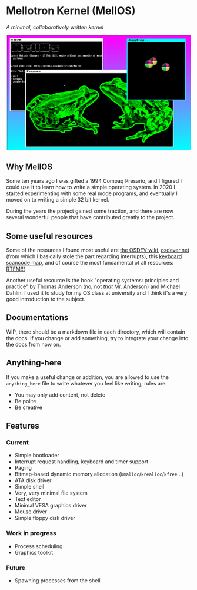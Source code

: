# Mellotron Kernel (MellOS)
*A minimal, collaboratively written kernel* 

<div align="center">
  <img src="imgs/mellos.png" alt="the most  v a p o r w a v e  OS" width="500"/>
</div>

## Why MellOS
Some ten years ago I was gifted a 1994 Compaq Presario, and I figured I could use it to learn how to write a simple operating system. In 2020 I started experimenting with some real mode programs, and eventually I moved on to writing a simple 32 bit kernel. 

During the years the project gained some traction, and there are now several wonderful people that have contributed greatly to the project.

## Some useful resources
Some of the resources I found most useful are [the OSDEV wiki](https://wiki.osdev.org/Main_Page), [osdever.net](http://www.osdever.net/tutorials/) (from which I basically stole the part regarding interrupts), this [keyboard scancode map](https://www.win.tue.nl/~aeb/linux/kbd/scancodes-1.html), and of course the most fundamental of all resources: [RTFM!!!](https://software.intel.com/content/www/us/en/develop/download/intel-64-and-ia-32-architectures-sdm-combined-volumes-3a-3b-3c-and-3d-system-programming-guide.html)

Another useful resource is the book "operating systems: principles and practice" by Thomas Anderson (no, not *that* Mr. Anderson) and Michael Dahlin. I used it to study for my OS class at university and I think it's a very good introduction to the subject.


## Documentations
WIP, there should be a markdown file in each directory, which will contain the docs. If you change or add something, try to integrate your change into the docs from now on. 

## Anything-here
If you make a useful change or addition, you are allowed to use the `anything_here` file to write whatever you feel like writing; rules are: 

- You may only add content, not delete
- Be polite
- Be creative

## Features
### Current

- Simple bootloader
- Interrupt request handling, keyboard and timer support
- Paging
- Bitmap-based dynamic memory allocation (`kmalloc`/`krealloc`/`kfree`...)
- ATA disk driver
- Simple shell
- Very, very minimal file system
- Text editor
- Minimal VESA graphics driver
- Mouse driver
- Simple floppy disk driver

### Work in progress
- Process scheduling
- Graphics toolkit

### Future
- Spawning processes from the shell

